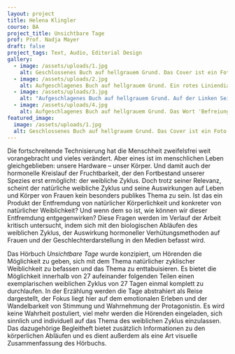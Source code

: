 ```yaml
---
layout: project
title: Helena Klingler
course: BA
project_title: Unsichtbare Tage
prof: Prof. Nadja Mayer
draft: false
project_tags: Text, Audio, Editorial Design
gallery:
  - image: /assets/uploads/1.jpg
    alt: Geschlossenes Buch auf hellgrauem Grund. Das Cover ist ein Foto einer jungen Frau, die mit einem Tampon Lippenstift aufträgt.
  - image: /assets/uploads/2.jpg
    alt: Aufgeschlagenes Buch auf hellgrauem Grund. Ein rotes Liniendiagramm füllt beide Seiten.
  - image: /assets/uploads/3.jpg
    alt: "Aufgeschlagenes Buch auf hellgrauem Grund. Auf der Linken Seite ist ein Schwarzweißfoto kreisförmig ausgeschnitten, rechts die Kapitelüberschrift: Tag 1"
  - image: /assets/uploads/4.jpg
    alt: Aufgeschlagenes Buch auf hellgrauem Grund. Das Wort 'Befreiung' ist in verschieden Schriftgrößen und Positionen wiederholt
featured_image:
  image: /assets/uploads/1.jpg
  alt: Geschlossenes Buch auf hellgrauem Grund. Das Cover ist ein Foto einer jungen Frau, die mit einem Tampon Lippenstift aufträgt.
---
```

Die fortschreitende Technisierung hat die Menschheit zweifelsfrei weit vorangebracht und vieles verändert. Aber eines ist im menschlichen Leben gleichgeblieben: unsere Hardware – unser Körper. Und damit auch der hormonelle Kreislauf der Fruchtbarkeit, der den Fortbestand unserer Spezies erst ermöglicht: der weibliche Zyklus. Doch trotz seiner Relevanz, scheint der natürliche weibliche Zyklus und seine Auswirkungen auf Leben und Körper von Frauen kein besonders publikes Thema zu sein. Ist das ein Produkt der Entfremdung von natürlicher Körperlichkeit und konkreter von natürlicher Weiblichkeit? Und wenn dem so ist, wie können wir dieser Entfremdung entgegenwirken? Diese Fragen werden im Verlauf der Arbeit kritisch untersucht, indem sich mit den biologischen Abläufen des weiblichen Zyklus, der Auswirkung hormoneller Verhütungsmethoden auf Frauen und der Geschlechterdarstellung in den Medien befasst wird. 

Das Hörbuch *Unsichtbare Tage* wurde konzipiert, um Hörenden die Möglichkeit zu geben, sich mit dem Thema natürlicher zyklischer Weiblichkeit zu befassen und das Thema zu enttabuisieren. Es bietet die Möglichkeit innerhalb von 27 aufeinander folgenden Teilen einen exemplarischen weiblichen Zyklus von 27 Tagen einmal komplett zu durchlaufen. In der Erzählung werden die Tage abstrahiert als Reise dargestellt, der Fokus liegt hier auf dem emotionalen Erleben und der Wandelbarkeit von Stimmung und Wahrnehmung der Protagonistin. Es wird keine Wahrheit postuliert, viel mehr werden die Hörenden eingeladen, sich sinnlich und individuell auf das Thema des weiblichen Zyklus einzulassen. Das dazugehörige Begleitheft bietet zusätzlich Informationen zu den körperlichen Abläufen und es dient außerdem als eine Art visuelle Zusammenfassung des Hörbuchs.